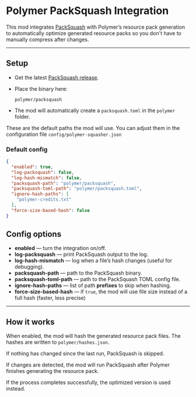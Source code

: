 # Polymer PackSquash Integration

This mod integrates [PackSquash](https://packsquash.dev) with Polymer’s resource pack generation to automatically optimize generated resource packs so you don't have to manually compress after changes.

---

## Setup

- Get the latest [PackSquash release](https://github.com/ComunidadAylas/PackSquash/releases).
- Place the binary here:

  ```
  polymer/packsquash
  ```

- The mod will automatically create a `packsquash.toml` in the `polymer` folder.

These are the default paths the mod will use. You can adjust them in the configuration file `config/polymer-squasher.json`

### Default config
```json
{
  "enabled": true,
  "log-packsquash": false,
  "log-hash-mismatch": false,
  "packsquash-path": "polymer/packsquash",
  "packsquash-toml-path": "polymer/packsquash.toml",
  "ignore-hash-paths": [
    "polymer-credits.txt"
  ],
  "force-size-based-hash": false
}
```

## Config options

- **enabled** — turn the integration on/off.  
- **log-packsquash** — print PackSquash output to the log.  
- **log-hash-mismatch** — log when a file’s hash changes (useful for debugging).  
- **packsquash-path** — path to the PackSquash binary.  
- **packsquash-toml-path** — path to the PackSquash TOML config file.  
- **ignore-hash-paths** — list of path **prefixes** to skip when hashing.  
- **force-size-based-hash** — if `true`, the mod will use file size instead of a full hash (faster, less precise) 



---

## How it works

When enabled, the mod will hash the generated resource pack files. The hashes are written to `polymer/hashes.json`.

If nothing has changed since the last run, PackSquash is skipped.  

If changes are detected, the mod will run PackSquash after Polymer finishes generating the resource pack.  

If the process completes successfully, the optimized version is used instead.
